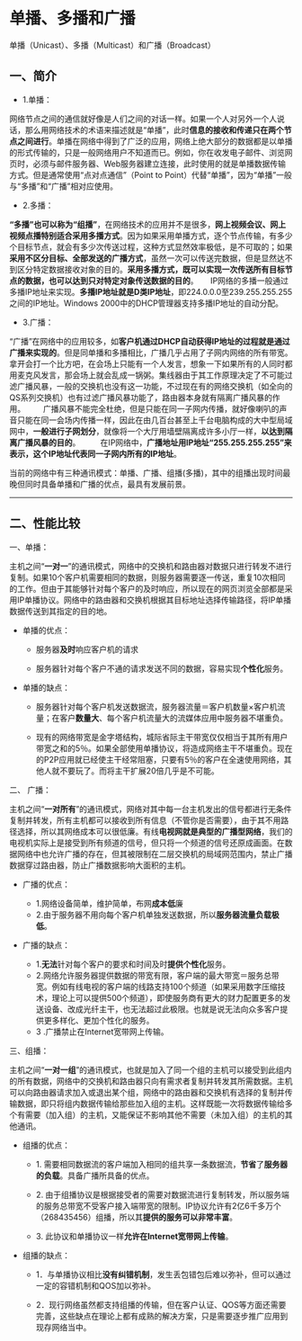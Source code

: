 # 单播、多播和广播

单播（Unicast）、多播（Multicast）和广播（Broadcast）

##  一、简介
- 1.单播：

网络节点之间的通信就好像是人们之间的对话一样。如果一个人对另外一个人说话，那么用网络技术的术语来描述就是“单播”，此时**信息的接收和传递只在两个节点之间进行**。单播在网络中得到了广泛的应用，网络上绝大部分的数据都是以单播的形式传输的，只是一般网络用户不知道而已。例如，你在收发电子邮件、浏览网页时，必须与邮件服务器、Web服务器建立连接，此时使用的就是单播数据传输方式。但是通常使用“点对点通信”（Point to Point）代替“单播”，因为“单播”一般与“多播”和“广播”相对应使用。

- 2.多播：

**“多播”也可以称为“组播”**，在网络技术的应用并不是很多，**网上视频会议、网上视频点播特别适合采用多播方式**。因为如果采用单播方式，逐个节点传输，有多少个目标节点，就会有多少次传送过程，这种方式显然效率极低，是不可取的；如果**采用不区分目标、全部发送的广播方式**，虽然一次可以传送完数据，但是显然达不到区分特定数据接收对象的目的。**采用多播方式，既可以实现一次传送所有目标节点的数据，也可以达到只对特定对象传送数据的目的**。 　
IP网络的多播一般通过多播IP地址来实现。**多播IP地址就是D类IP地址**，即224.0.0.0至239.255.255.255之间的IP地址。Windows 2000中的DHCP管理器支持多播IP地址的自动分配。 

- 3.广播：

“广播”在网络中的应用较多，如**客户机通过DHCP自动获得IP地址的过程就是通过广播来实现的**。但是同单播和多播相比，广播几乎占用了子网内网络的所有带宽。拿开会打一个比方吧，在会场上只能有一个人发言，想象一下如果所有的人同时都用麦克风发言，那会场上就会乱成一锅粥。集线器由于其工作原理决定了不可能过滤广播风暴，一般的交换机也没有这一功能，不过现在有的网络交换机（如全向的QS系列交换机）也有过滤广播风暴功能了，路由器本身就有隔离广播风暴的作用。 　　广播风暴不能完全杜绝，但是只能在同一子网内传播，就好像喇叭的声音只能在同一会场内传播一样，因此在由几百台甚至上千台电脑构成的大中型局域网中，**一般进行子网划分**，就像将一个大厅用墙壁隔离成许多小厅一样，**以达到隔离广播风暴的目的**。 　　
在IP网络中，**广播地址用IP地址“255.255.255.255”来表示，这个IP地址代表同一子网内所有的IP地址**。



当前的网络中有三种通讯模式：单播、广播、组播(多播)，其中的组播出现时间最晚但同时具备单播和广播的优点，最具有发展前景。 


---


## 二、性能比较

一、单播： 

主机之间“**一对一**”的通讯模式，网络中的交换机和路由器对数据只进行转发不进行复制。如果10个客户机需要相同的数据，则服务器需要逐一传送，重复10次相同的工作。但由于其能够针对每个客户的及时响应，所以现在的网页浏览全部都是采用IP单播协议。网络中的路由器和交换机根据其目标地址选择传输路径，将IP单播数据传送到其指定的目的地。 
- 单播的优点： 
  
  * 服务器**及时**响应客户机的请求 
  
  * 服务器针对每个客户不通的请求发送不同的数据，容易实现**个性化**服务。 

- 单播的缺点： 

  * 服务器针对每个客户机发送数据流，服务器流量＝客户机数量×客户机流量；在客户**数量大**、每个客户机流量大的流媒体应用中服务器不堪重负。 
  
  * 现有的网络带宽是金字塔结构，城际省际主干带宽仅仅相当于其所有用户带宽之和的5％。如果全部使用单播协议，将造成网络主干不堪重负。现在的P2P应用就已经使主干经常阻塞，只要有5％的客户在全速使用网络，其他人就不要玩了。而将主干扩展20倍几乎是不可能。 

二、 广播： 

主机之间“**一对所有**”的通讯模式，网络对其中每一台主机发出的信号都进行无条件复制并转发，所有主机都可以接收到所有信息（不管你是否需要），由于其不用路径选择，所以其网络成本可以很低廉。有线**电视网就是典型的广播型网络**，我们的电视机实际上是接受到所有频道的信号，但只将一个频道的信号还原成画面。在数据网络中也允许广播的存在，但其被限制在二层交换机的局域网范围内，禁止广播数据穿过路由器，防止广播数据影响大面积的主机。 

- 广播的优点： 
  - 1.网络设备简单，维护简单，布网**成本低**廉 
  - 2.由于服务器不用向每个客户机单独发送数据，所以**服务器流量负载极低**。 

- 广播的缺点： 
  - 1.**无法**针对每个客户的要求和时间及时**提供个性化**服务。 
  - 2.网络允许服务器提供数据的带宽有限，客户端的最大带宽＝服务总带宽。例如有线电视的客户端的线路支持100个频道（如果采用数字压缩技术，理论上可以提供500个频道），即使服务商有更大的财力配置更多的发送设备、改成光纤主干，也无法超过此极限。也就是说无法向众多客户提供更多样化、更加个性化的服务。 
  - 3 .广播禁止在Internet宽带网上传输。 

三、组播： 

主机之间“**一对一组**”的通讯模式，也就是加入了同一个组的主机可以接受到此组内的所有数据，网络中的交换机和路由器只向有需求者复制并转发其所需数据。主机可以向路由器请求加入或退出某个组，网络中的路由器和交换机有选择的复制并传输数据，即只将组内数据传输给那些加入组的主机。这样既能一次将数据传输给多个有需要（加入组）的主机，又能保证不影响其他不需要（未加入组）的主机的其他通讯。 

- 组播的优点： 

  * 1\. 需要相同数据流的客户端加入相同的组共享一条数据流，**节省**了**服务器的负载**。具备广播所具备的优点。 
  
  * 2\. 由于组播协议是根据接受者的需要对数据流进行复制转发，所以服务端的服务总带宽不受客户接入端带宽的限制。IP协议允许有2亿6千多万个（268435456）组播，所以其**提供的服务可以非常丰富**。 

  * 3\. 此协议和单播协议一样**允许在Internet宽带网上传输**。 

- 组播的缺点： 

  * 1．与单播协议相比**没有纠错机制**，发生丢包错包后难以弥补，但可以通过一定的容错机制和QOS加以弥补。 

  * 2．现行网络虽然都支持组播的传输，但在客户认证、QOS等方面还需要完善，这些缺点在理论上都有成熟的解决方案，只是需要逐步推广应用到现存网络当中。